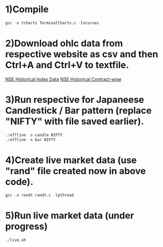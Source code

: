 # 1)Compile
```python
gcc -o tcharts TerminalCharts.c -lncurses
```
# 2)Download ohlc data from respective website as csv and then Ctrl+A and Ctrl+V to textfile.

[NSE Historical Index Data](https://www.nseindia.com/products/content/equities/indices/historical_index_data.htm)
[NSE Historical Contract-wise](https://www.nseindia.com/products/content/derivatives/equities/historical_fo.htm )

# 3)Run respective for Japaneese Candlestick / Bar pattern (replace "NIFTY" with file saved earlier).
```python
./offline -s candle NIFTY
./offline -s bar NIFTY
```

# 4)Create live market data (use "rand" file created now in above code).
```python
gcc -o randt randt.c -lpthread
```

# 5)Run live market data (under progress)
```python
./live.sh
```
